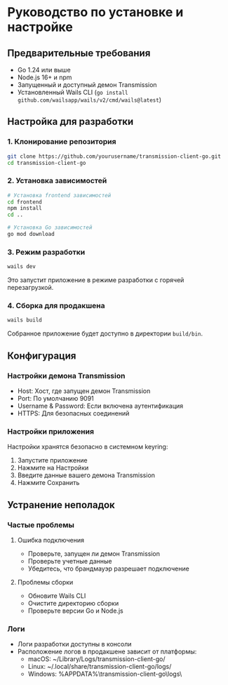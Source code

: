 # Руководство по установке и настройке

## Предварительные требования
- Go 1.24 или выше
- Node.js 16+ и npm
- Запущенный и доступный демон Transmission
- Установленный Wails CLI (`go install github.com/wailsapp/wails/v2/cmd/wails@latest`)

## Настройка для разработки

### 1. Клонирование репозитория
```bash
git clone https://github.com/yourusername/transmission-client-go.git
cd transmission-client-go
```

### 2. Установка зависимостей
```bash
# Установка frontend зависимостей
cd frontend
npm install
cd ..

# Установка Go зависимостей
go mod download
```

### 3. Режим разработки
```bash
wails dev
```
Это запустит приложение в режиме разработки с горячей перезагрузкой.

### 4. Сборка для продакшена
```bash
wails build
```
Собранное приложение будет доступно в директории `build/bin`.

## Конфигурация

### Настройки демона Transmission
- Host: Хост, где запущен демон Transmission
- Port: По умолчанию 9091
- Username & Password: Если включена аутентификация
- HTTPS: Для безопасных соединений

### Настройки приложения
Настройки хранятся безопасно в системном keyring:
1. Запустите приложение
2. Нажмите на Настройки
3. Введите данные вашего демона Transmission
4. Нажмите Сохранить

## Устранение неполадок

### Частые проблемы
1. Ошибка подключения
   - Проверьте, запущен ли демон Transmission
   - Проверьте учетные данные
   - Убедитесь, что брандмауэр разрешает подключение

2. Проблемы сборки
   - Обновите Wails CLI
   - Очистите директорию сборки
   - Проверьте версии Go и Node.js

### Логи
- Логи разработки доступны в консоли
- Расположение логов в продакшене зависит от платформы:
  - macOS: ~/Library/Logs/transmission-client-go/
  - Linux: ~/.local/share/transmission-client-go/logs/
  - Windows: %APPDATA%\transmission-client-go\logs\